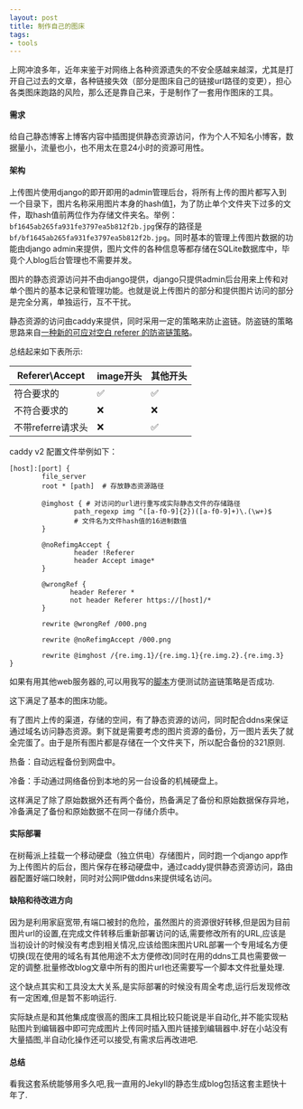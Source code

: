 ```yaml
---
layout: post
title: 制作自己的图床
tags:
- tools
---
```


上网冲浪多年，近年来鉴于对网络上各种资源遗失的不安全感越来越深，尤其是打开自己过去的文章，各种链接失效（部分是图床自己的链接url路径的变更），担心各类图床跑路的风险，那么还是靠自己来，于是制作了一套用作图床的工具。

#### 需求
给自己静态博客上博客内容中插图提供静态资源访问，作为个人不知名小博客，数据量小，流量也小，也不用太在意24小时的资源可用性。

#### 架构
上传图片使用django的即开即用的admin管理后台，将所有上传的图片都写入到一个目录下，图片名称采用图片本身的hash值[1]，为了防止单个文件夹下过多的文件，取hash值前两位作为存储文件夹名。举例：`bf1645ab265fa931fe3797ea5b812f2b.jpg`保存的路径是`bf/bf1645ab265fa931fe3797ea5b812f2b.jpg`。同时基本的管理上传图片数据的功能由django admin来提供，图片文件的各种信息等都存储在SQLite数据库中，毕竟个人blog后台管理也不需要并发。

图片的静态资源访问并不由django提供，django只提供admin后台用来上传和对单个图片的基本记录和管理功能。也就是说上传图片的部分和提供图片访问的部分是完全分离，单独运行，互不干扰。

静态资源的访问由caddy来提供，同时采用一定的策略来防止盗链。防盗链的策略思路来自[一种新的可应对空白 referer 的防盗链策略](https://blog.wolfogre.com/posts/anti-hotlinking-without-referer/)。

总结起来如下表所示:

| Referer\Accept |image开头|其他开头|
|----------------|---------|-------|
|   符合要求的    |    ✅  |   ✅  |
|  不符合要求的   |    ❌  |   ❌  |
|不带referre请求头|    ❌  |   ✅  |


caddy v2 配置文件举例如下：
```
[host]:[port] {
        file_server
        root * [path]  # 存放静态资源路径

        @imghost { # 对访问的url进行重写成实际静态文件的存储路径
                path_regexp img ^([a-f0-9]{2})([a-f0-9]+)\.(\w+)$
                # 文件名为文件hash值的16进制数值
        }

        @noRefimgAccept {
                header !Referer
                header Accept image*
        }

        @wrongRef {
               header Referer *
               not header Referer https://[host]/*
        }

        rewrite @wrongRef /000.png
        
        rewrite @noRefimgAccept /000.png
        
        rewrite @imghost /{re.img.1}/{re.img.1}{re.img.2}.{re.img.3}
}
```

如果有用其他web服务器的,可以用我写的[脚本](https://gist.github.com/xavierskip/5b8d3e29653be2133ffcc77df0d1ea71)方便测试防盗链策略是否成功.

这下满足了基本的图床功能。

有了图片上传的渠道，存储的空间，有了静态资源的访问，同时配合ddns来保证通过域名访问静态资源。剩下就是需要考虑的图片资源的备份，万一图片丢失了就全完蛋了。由于是所有图片都是存储在一个文件夹下，所以配合备份的321原则.

热备：自动远程备份到网盘中。

冷备：手动通过网络备份到本地的另一台设备的机械硬盘上。

这样满足了除了原始数据外还有两个备份，热备满足了备份和原始数据保存异地，冷备满足了备份和原始数据不在同一存储介质中。

#### 实际部署
在树莓派上挂载一个移动硬盘（独立供电）存储图片，同时跑一个django app作为上传图片的后台，图片保存在移动硬盘中，通过caddy提供静态资源访问，路由器配置好端口映射，同时对公网IP做ddns来提供域名访问。

#### 缺陷和待改进方向
因为是利用家庭宽带,有端口被封的危险，虽然图片的资源很好转移,但是因为目前图片url的设置,在完成文件转移后重新部署访问的话,需要修改所有的URL,应该是当初设计的时候没有考虑到相关情况,应该给图床图片URL部署一个专用域名方便切换(现在使用的域名有其他用途不太方便修改)同时在用的ddns工具也需要做一定的调整.批量修改blog文章中所有的图片url也还需要写一个脚本文件批量处理.

这个缺点其实和工具没太大关系,是实际部署的时候没有周全考虑,运行后发现修改有一定困难,但是暂不影响运行.

实际缺点是和其他集成度很高的图床工具相比较只能说是半自动化,并不能实现粘贴图片到编辑器中即可完成图片上传同时插入图片链接到编辑器中.好在小站没有大量插图,半自动化操作还可以接受,有需求后再改进吧.

#### 总结
看我这套系统能够用多久吧,我一直用的Jekyll的静态生成blog包括这套主题快十年了.

[1]: https://stackoverflow.com/questions/15885201/django-uploads-discard-uploaded-duplicates-use-existing-file-md5-based-check